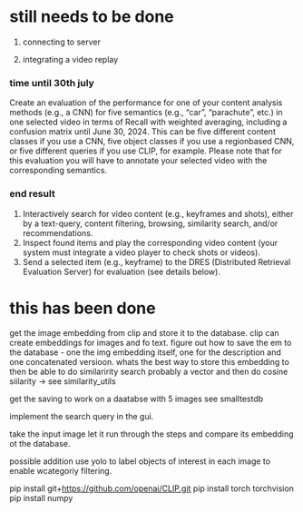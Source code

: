 # still needs to be done

1. connecting to server

2. integrating a video replay

### time until 30th july
Create an evaluation of the performance for one of your content analysis methods (e.g., a
CNN) for five semantics (e.g., “car”, “parachute”, etc.) in one selected video in terms of
Recall with weighted averaging, including a confusion matrix until June 30, 2024. This can
be five different content classes if you use a CNN, five object classes if you use a regionbased CNN, or five different queries if you use CLIP, for example. Please note that for this
evaluation you will have to annotate your selected video with the corresponding
semantics. 

### end result
1. Interactively search for video content (e.g., keyframes and shots), either by a text-query,
content filtering, browsing, similarity search, and/or recommendations.
2. Inspect found items and play the corresponding video content (your system must
integrate a video player to check shots or videos).
3. Send a selected item (e.g., keyframe) to the DRES (Distributed Retrieval Evaluation Server)
for evaluation (see details below).



# this has been done
get the image embedding from clip and store it to the database.
clip can create embeddings for images and fo text. 
figure out how to save the em to the database - one the img embedding itself, one for the description and one concatenated versioon. 
whats the best way to store this embedding to then be able to do similaririty search
probably a vector and then do cosine siilarity -> see similarity_utils

get the saving to work on a daatabse with 5 images see smalltestdb

implement the search query in the gui. 

take the input image let it run through the steps and compare its embedding ot the database. 


possible addition
use yolo to label objects of interest in each image to enable wcategoriy filtering. 


pip install git+https://github.com/openai/CLIP.git
pip install torch torchvision
pip install numpy


